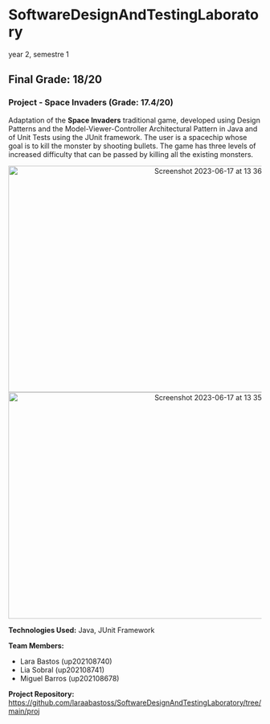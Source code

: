 # SoftwareDesignAndTestingLaboratory

year 2, semestre 1

## Final Grade: 18/20

### Project - Space Invaders (Grade: 17.4/20)

Adaptation of the **Space Invaders** traditional game, developed using Design Patterns and the Model-Viewer-Controller Architectural Pattern in Java and of Unit Tests using the JUnit framework. The user is a spacechip whose goal is to kill the monster by shooting bullets. The game has three levels of increased difficulty that can be passed by killing all the existing monsters.

<p align="center">
<img width="800" height="450" alt="Screenshot 2023-06-17 at 13 36 25" src="https://github.com/laraabastoss/SoftwareDesignAndTestingLaboratory/assets/92671491/89d211e3-d5d4-4c0c-82c3-424af8795739"  >
  
<img width="800" height="450" alt="Screenshot 2023-06-17 at 13 35 53" src="https://github.com/laraabastoss/SoftwareDesignAndTestingLaboratory/assets/92671491/4f57d2ab-c0f1-42c1-8b6d-ecfacafe3401">
  
</p>

**Technologies Used:** Java, JUnit Framework

**Team Members:**

- Lara Bastos (up202108740)
- Lia Sobral (up202108741)
- Miguel Barros (up202108678)

**Project Repository:**  https://github.com/laraabastoss/SoftwareDesignAndTestingLaboratory/tree/main/proj



